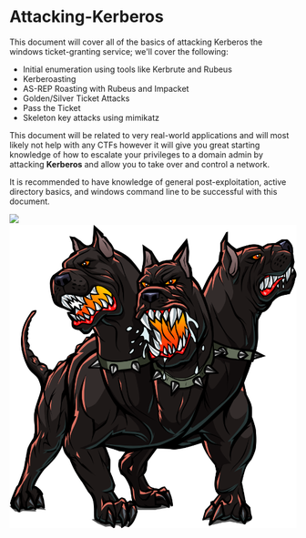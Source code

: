 # Attacking-Kerberos
This document will cover all of the basics of attacking Kerberos the windows ticket-granting service; we'll cover the following:

* Initial enumeration using tools like Kerbrute and Rubeus
* Kerberoasting
* AS-REP Roasting with Rubeus and Impacket
* Golden/Silver Ticket Attacks
* Pass the Ticket
* Skeleton key attacks using mimikatz

This document will be related to very real-world applications and will most likely not help with any CTFs however it will give you great starting knowledge of how to escalate your privileges to a domain admin by attacking **Kerberos** and allow you to take over and control a network.

It is recommended to have knowledge of general post-exploitation, active directory basics, and windows command line to be successful with this document.

![](https://i.imgur.com/2dq2jLY.png)![1728288300327](image/AttackingKerberos/1728288300327.png)
